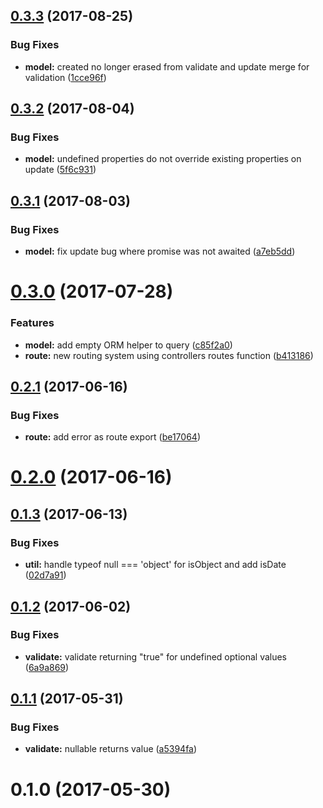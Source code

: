 <a name="0.3.3"></a>
## [0.3.3](https://github.com/Beg-in/server/compare/0.3.2...0.3.3) (2017-08-25)


### Bug Fixes

* **model:** created no longer erased from validate and update merge for validation ([1cce96f](https://github.com/Beg-in/server/commit/1cce96f))



<a name="0.3.2"></a>
## [0.3.2](https://github.com/Beg-in/server/compare/0.3.1...0.3.2) (2017-08-04)


### Bug Fixes

* **model:** undefined properties do not override existing properties on update ([5f6c931](https://github.com/Beg-in/server/commit/5f6c931))



<a name="0.3.1"></a>
## [0.3.1](https://github.com/Beg-in/server/compare/0.3.0...0.3.1) (2017-08-03)


### Bug Fixes

* **model:** fix update bug where promise was not awaited ([a7eb5dd](https://github.com/Beg-in/server/commit/a7eb5dd))



<a name="0.3.0"></a>
# [0.3.0](https://github.com/Beg-in/server/compare/0.2.2...0.3.0) (2017-07-28)


### Features

* **model:** add empty ORM helper to query ([c85f2a0](https://github.com/Beg-in/server/commit/c85f2a0))
* **route:** new routing system using controllers routes function ([b413186](https://github.com/Beg-in/server/commit/b413186))



<a name="0.2.1"></a>
## [0.2.1](https://github.com/Beg-in/server/compare/0.2.0...0.2.1) (2017-06-16)


### Bug Fixes

* **route:** add error as route export ([be17064](https://github.com/Beg-in/server/commit/be17064))



<a name="0.2.0"></a>
# [0.2.0](https://github.com/Beg-in/server/compare/0.1.3...0.2.0) (2017-06-16)



<a name="0.1.3"></a>
## [0.1.3](https://github.com/Beg-in/server/compare/0.1.2...0.1.3) (2017-06-13)


### Bug Fixes

* **util:** handle typeof null === 'object' for isObject and add isDate ([02d7a91](https://github.com/Beg-in/server/commit/02d7a91))



<a name="0.1.2"></a>
## [0.1.2](https://github.com/Beg-in/server/compare/0.1.1...0.1.2) (2017-06-02)


### Bug Fixes

* **validate:** validate returning "true" for undefined optional values ([6a9a869](https://github.com/Beg-in/server/commit/6a9a869))



<a name="0.1.1"></a>
## [0.1.1](https://github.com/Beg-in/server/compare/0.1.0...0.1.1) (2017-05-31)


### Bug Fixes

* **validate:** nullable returns value ([a5394fa](https://github.com/Beg-in/server/commit/a5394fa))



<a name="0.1.0"></a>
# 0.1.0 (2017-05-30)



